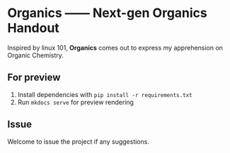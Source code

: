 # Organics —— Next-gen Organics Handout

Inspired by linux 101, **Organics** comes out to express my apprehension on Organic Chemistry.

## For preview

1. Install dependencies with `pip install -r requirements.txt`
2. Run `mkdocs serve` for preview rendering

## Issue

Welcome to issue the project if any suggestions.
